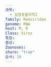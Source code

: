 ```yaml
---
과목:
  - 실험동물의학2
family: Reoviridae
genome: RNA
host: M, R
Class: Virus
특징: 
증상: 
Zoonoses: 
share: "true"
순서: 18
---
```

